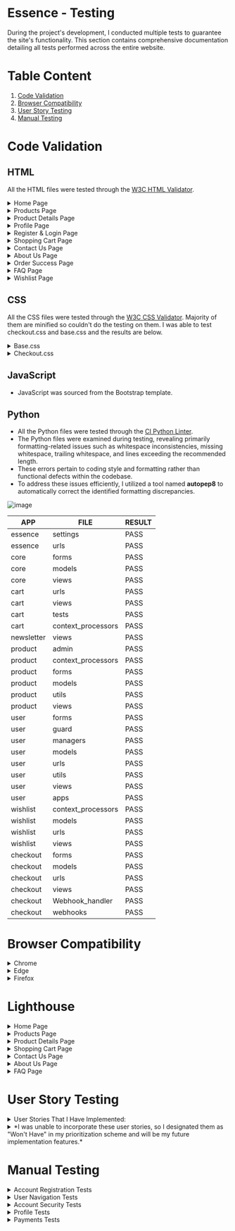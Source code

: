 # Essence - Testing

During the project's development, I conducted multiple tests to guarantee the site's functionality. This section contains comprehensive documentation detailing all tests performed across the entire website.

# Table Content
1. [Code Validation](#code-validation)
2. [Browser Compatibility](#browser-compatibility)
3. [User Story Testing](#user-story-testing)
4. [Manual Testing](#manual-testing)

# Code Validation

## HTML

All the HTML files were tested through the [W3C HTML Validator](https://validator.w3.org/). 

<details>

<summary>Home Page</summary>

![image](https://github.com/Rafz9Abz9/Essence/assets/126483536/7b8a55cd-c801-4943-897e-3624654e6769)

</details>

<details>

<summary>Products Page</summary>

![image](https://github.com/Rafz9Abz9/Essence/assets/126483536/d94cd2b0-95a9-4e87-bcd7-fc72993cea3f)

</details>

<details>

<summary>Product Details Page</summary>

![image](https://github.com/Rafz9Abz9/Essence/assets/126483536/202e4461-24ec-4f89-bf62-eb836ee57e78)

</details>

<details>

<summary>Profile Page</summary>

![image](https://github.com/Rafz9Abz9/Essence/assets/126483536/bdb2e70e-ea05-4021-8471-d1b56f67ab6d)

</details>

<details>

<summary>Register & Login Page</summary>

![image](https://github.com/Rafz9Abz9/Essence/assets/126483536/f0ba7704-985e-4b28-920c-d4de53b41a5b)

</details>

<details>

<summary>Shopping Cart Page</summary>

![image](https://github.com/Rafz9Abz9/Essence/assets/126483536/c7585a8e-636c-459c-b865-74ee8ccbd808)

</details>

<details>

<summary>Contact Us Page</summary>

![image](https://github.com/Rafz9Abz9/Essence/assets/126483536/f640dd5e-069b-4f95-8b78-714b969352e6)

</details>

<details>

<summary>About Us Page</summary>

![image](https://github.com/Rafz9Abz9/Essence/assets/126483536/f8478217-60c0-4d3b-be25-13fa38cc5092)

</details>

<details>

<summary>Order Success Page</summary>

![image](https://github.com/Rafz9Abz9/Essence/assets/126483536/3645dc12-1079-4595-8cef-64d4a7c31fcb)

</details>

<details>

<summary>FAQ Page</summary>

![image](https://github.com/Rafz9Abz9/Essence/assets/126483536/dfca8a31-de8c-42c8-94f3-94993cc60872)

</details>

<details>

<summary>Wishlist Page</summary>

![image](https://github.com/Rafz9Abz9/Essence/assets/126483536/d3aa4883-daca-410b-9ec0-5a6c2aef42e4)

</details>

## CSS

All the CSS files were tested through the [W3C CSS Validator](https://jigsaw.w3.org/css-validator/#validate_by_input). Majority of them are minified so couldn't do the testing on them. I was able to test checkout.css and base.css and the results are below.

<details>

<summary>Base.css</summary>

![image](https://github.com/Rafz9Abz9/Essence/assets/126483536/caa5fbbc-1534-4591-a450-50443abdf088)

</details>

<details>

<summary>Checkout.css</summary>

![image](https://github.com/Rafz9Abz9/Essence/assets/126483536/69f37faa-0bf1-464e-b57a-7ad16baf25c7)

</details>


## JavaScript

- JavaScript was sourced from the Bootstrap template.

## Python

- All the Python files were tested through the [CI Python Linter](https://pep8ci.herokuapp.com/).
- The Python files were examined during testing, revealing primarily formatting-related issues such as whitespace inconsistencies, missing whitespace, trailing whitespace, and lines exceeding the recommended length.
- These errors pertain to coding style and formatting rather than functional defects within the codebase.
- To address these issues efficiently, I utilized a tool named **autopep8** to automatically correct the identified formatting discrepancies.

![image](https://github.com/Rafz9Abz9/Essence/assets/126483536/12e6f3d6-f149-447b-ab6f-ae4b5081b779)

| APP        | FILE                  | RESULT |
|------------|-----------------------|--------|
| essence    | settings              | PASS   |
| essence    | urls                  | PASS   |
| core       | forms                 | PASS   |
| core       | models                | PASS   |
| core       | views                 | PASS   |
| cart       | urls                  | PASS   |
| cart       | views                 | PASS   |
| cart       | tests                 | PASS   |
| cart       | context_processors   | PASS   |
| newsletter | views                 | PASS   |
| product    | admin                 | PASS   |
| product    | context_processors   | PASS   |
| product    | forms                 | PASS   |
| product    | models                | PASS   |
| product    | utils                 | PASS   |
| product    | views                 | PASS   |
| user       | forms                 | PASS   |
| user       | guard                 | PASS   |
| user       | managers              | PASS   |
| user       | models                | PASS   |
| user       | urls                  | PASS   |
| user       | utils                 | PASS   |
| user       | views                 | PASS   |
| user       | apps                  | PASS   |
| wishlist   | context_processors   | PASS   |
| wishlist   | models                | PASS   |
| wishlist   | urls                  | PASS   |
| wishlist   | views                 | PASS   |
| checkout   | forms                 | PASS   |
| checkout   | models                | PASS   |
| checkout   | urls                  | PASS   |
| checkout   | views                 | PASS   |
| checkout   | Webhook_handler      | PASS   |
| checkout   | webhooks              | PASS   |



# Browser Compatibility

<details>

<summary>Chrome</summary>

![image](https://github.com/Rafz9Abz9/Essence/assets/126483536/05e023f3-0c7e-4862-a502-be1a4652631a)

</details>

<details>

<summary>Edge</summary>

![image](https://github.com/Rafz9Abz9/Essence/assets/126483536/93215dbe-d1d4-4f8e-8ce8-bfc8ef9e24b6)

</details>

<details>

<summary>Firefox</summary>

![image](https://github.com/Rafz9Abz9/Essence/assets/126483536/5bbffd7c-e5f8-4846-8f42-a4610ff334b7)

</details>

# Lighthouse

<details>

<summary>Home Page</summary>

![image](https://github.com/Rafz9Abz9/Essence/assets/126483536/9c61fa1a-74db-470c-86b4-88378c9a6eae)

</details>

<details>

<summary>Products Page</summary>

![image](https://github.com/Rafz9Abz9/Essence/assets/126483536/0c10e92f-7f56-4623-b8b3-43c02b96bfb3)

</details>

<details>

<summary>Product Details Page</summary>

![image](https://github.com/Rafz9Abz9/Essence/assets/126483536/b6617a8b-8006-4c84-b551-dfd13e7928e2)

</details>

<details>

<summary>Shopping Cart Page</summary>

![image](https://github.com/Rafz9Abz9/Essence/assets/126483536/02cfd41b-f51d-4aed-8226-43caea108b68)

</details>

<details>

<summary>Contact Us Page</summary>

![image](https://github.com/Rafz9Abz9/Essence/assets/126483536/149d1754-7c91-484f-9426-fa62e31aa018)

</details>

<details>

<summary>About Us Page</summary>

![image](https://github.com/Rafz9Abz9/Essence/assets/126483536/8d7eb697-c026-45e2-b916-c658bf6a80d2)

</details>

<details>

<summary>FAQ Page</summary>

![image](https://github.com/Rafz9Abz9/Essence/assets/126483536/47768aec-a22c-4ed7-a6ed-2d4e0d21c211)

</details>

# User Story Testing

<details>

<summary>User Stories That I Have Implemented:</summary>

- As a site user I can easily navigate and explore the home page which includes clear navigation links to different sections and visually appealing design elements so that it can enhance my overall experience and guide me to relevant areas of the website efficiently.

![image](https://github.com/Rafz9Abz9/Essence/assets/126483536/bcccc0cb-c62f-4fb4-be59-260606f9ba9a)

- As a site user I can select a category of certain products so that I can find products that I'm interested in easily.

![image](https://github.com/Rafz9Abz9/Essence/assets/126483536/4750cc49-af34-4ba6-a1b9-9d19fbe064cf)

- As a site user I want to easily register for an account so that I can have a personal profile. This will allow me to conveniently add products to my shopping bag and place orders with simplicity.

![image](https://github.com/Rafz9Abz9/Essence/assets/126483536/0e33113a-0939-4749-a1a8-0062f6ec1af2)

- As a site user I can log in or log out of my account so that I can have the ability to access my account when needed or log out for security purposes.

![image](https://github.com/Rafz9Abz9/Essence/assets/126483536/157f1d42-8d0b-44bb-9144-e03410493f44)

![image](https://github.com/Rafz9Abz9/Essence/assets/126483536/5e74956e-9da6-4932-afc0-d03b44248ad6)

- As a site user I can browse the products page so that I can easily explore the diverse range of items available on the website

![image](https://github.com/Rafz9Abz9/Essence/assets/126483536/b23666f3-5275-413a-973c-81666d36dfaa)

- As a site user I can view the product details page so that I can gather detailed information about a specific item.

![image](https://github.com/Rafz9Abz9/Essence/assets/126483536/60ea6531-f3bf-476e-b85c-64f4d2d1de18)

- As a site user I can modify the quantity of items so that I can have a flexible and personalized shopping experience.

![image](https://github.com/Rafz9Abz9/Essence/assets/126483536/ec11895c-388d-4e8d-9f84-4612ed67bf81)

- As a site user I can view images of various products so that I can have a visual of what I want to purchase.

![image](https://github.com/Rafz9Abz9/Essence/assets/126483536/58ba6614-6863-49e4-9559-ca72b16c8c21)

- As a site user I can access a button that adds my products into my shopping cart so that I can view them in the cart which will make my purchasing process faster and efficient.

![image](https://github.com/Rafz9Abz9/Essence/assets/126483536/53a29ef7-7a91-4f36-bc31-b1136f2a10a7)

- As a site user I can use the "Sort By" filter so that I can conveniently organize products based on different criteria.

![image](https://github.com/Rafz9Abz9/Essence/assets/126483536/79bf1da4-5a4e-4bba-9112-712186acaa68)

- As a registered user I can add products to my wish list so that I can save and track items I am interested in purchasing in the future.

![image](https://github.com/Rafz9Abz9/Essence/assets/126483536/8cc4dbe3-2e61-4c5f-bd8e-03549e41fa05)

![image](https://github.com/Rafz9Abz9/Essence/assets/126483536/5fd553a0-0866-44bb-a26d-a4b69766ca4e)

- As a site user I can fill out a contact form so that I can easily get in touch with the store regarding my inquiry.

![image](https://github.com/Rafz9Abz9/Essence/assets/126483536/19d4c2e1-6179-4d2a-996a-164107da8e9f)

- As a registered user I can access my address book so that I can add anew address to my account for shipping purposes.

![image](https://github.com/Rafz9Abz9/Essence/assets/126483536/ee794408-02fb-442e-981b-3f9705586f90)

- As a registered user I can leave a review so that I can share my experience and insights with others.

![image](https://github.com/Rafz9Abz9/Essence/assets/126483536/528f9604-1da9-4a3c-985f-972ce93fe85d)

![image](https://github.com/Rafz9Abz9/Essence/assets/126483536/29329d67-7a47-48be-91ac-c952d438e095)

- As a registered user I can select 'forgot password' so that I can recover access to my account in case I forget my password.

![image](https://github.com/Rafz9Abz9/Essence/assets/126483536/541c9c13-9640-40c3-9db7-0f5939a54f64)

- As a registered user I can access the "My Product Reviews" page so that I can conveniently manage and view the reviews I have submitted for various products on the website.

![image](https://github.com/Rafz9Abz9/Essence/assets/126483536/b9efb95c-b903-492e-b3b0-1d12e8a5b60f)

- As a registered user I can subscribe to the newsletter so that I can stay informed and engaged with the offerings of the site.

![image](https://github.com/Rafz9Abz9/Essence/assets/126483536/02d1c7d8-2458-4a76-a8cf-829277e0aecb)

- As a registered user I can access my account's page so that I can edit my contact information, delivery address, and opt-in or opt-out of newsletter subscription easily.

![image](https://github.com/Rafz9Abz9/Essence/assets/126483536/baaac5f8-5b99-4147-96d1-0e0fde2d0018)

- As an unregistered user I want a straightforward and guest-friendly checkout process from the shopping cart. so that I can purchase the products without having to create an account.

![image](https://github.com/Rafz9Abz9/Essence/assets/126483536/caa517d2-6b77-486c-ad2c-2a4c67d97772)

![image](https://github.com/Rafz9Abz9/Essence/assets/126483536/ae16fbbb-d8ab-4400-a466-985c15617fb6)

- As a site user I can access my shopping cart so that I can view all the products I added for faster checkout process.

![image](https://github.com/Rafz9Abz9/Essence/assets/126483536/19bc87af-e4d3-4dda-b3cf-e30e94b093a6)

- As a registered user I can access the "My Orders" page so that I can review and track the status of my previous purchases.

![image](https://github.com/Rafz9Abz9/Essence/assets/126483536/d9573f74-8446-474f-8fdd-c34064ea4745)

- As a registered user I can seamlessly complete the checkout process so that I can efficiently purchase the items in my shopping cart.

![image](https://github.com/Rafz9Abz9/Essence/assets/126483536/8e9efe40-855a-4936-81a1-ec843dfd850c)

- As a site user I can enter my delivery details so that I can complete my purchase and have the purchased delivered to the correct address.

![image](https://github.com/Rafz9Abz9/Essence/assets/126483536/6044e368-ef3a-4731-9dc1-7cf870781713)

- As a site user I can view my order summary details so that I can review an overview of my current purchase before finalizing the transaction.

![image](https://github.com/Rafz9Abz9/Essence/assets/126483536/8dfa6b57-74cb-4e56-9cb0-ad7b32c3eaae)

- As an admin I can manage some productivities for the website so that I can change prices, descriptions, images, and other criteria.

![image](https://github.com/Rafz9Abz9/Essence/assets/126483536/c9e0ea0b-7cbe-4413-a61e-456a0ad10fdd)

</details>

<details>

<summary>*I was unable to incorporate these user stories, so I designated them as "Won't Have" in my prioritization scheme and will be my future implementation features.*</summary>

| USER STORY                                                                     | RESULTS |
|--------------------------------------------------------------------------------|---------|
| As a site user I can have a live chat option so that I can get quick assistance while shopping | N/A |
| As a registered user I can leave a review exclusively for products I've purchased so that my feedback is authentic and based on personal experience | N/A |
| As a registered user I can have an order tracking system so that I can easily monitor the status and location of my purchases | N/A |
| As a site user I can have an option to apply discounts during checkout so that I can enjoy cost savings on my purchases | N/A |

</details>

# Manual Testing

<details>

<summary>Account Registration Tests</summary>

| Test                               | Result |
|------------------------------------|--------|
| User can create an account        | Pass   |
| Verified User can log into account| Pass   |
| User can log out of account       | Pass   |
| User is notified of logging in to account | Pass |
| User is notified of logging out of account| Pass |
| User receives email verification email| Fail   |

</details>

<details>

<summary>User Navigation Tests</summary>

| Test                                                   | Result |
|--------------------------------------------------------|--------|
| User can navigate to product                          | Pass   |
| User can access product details                       | Pass   |
| User can add a product to cart                        | Pass   |
| User can navigate back to products                    | Pass   |
| User can add additional products to cart              | Pass   |
| User can add multiple quantities of a product         | Pass   |
| User can navigate to cart                             | Pass   |
| Logged in User can navigate to the profile section of accounts | Pass |
| User can access their saved address information      | Pass   |
| User can access past orders                           | Pass   |
| User can access the contact page and form             | Pass   |
| All links on footer open to correct pages             | Pass   |
| All links on Heading Navigation open to correct option| Pass   |


</details>

<details>

<summary>Account Security Tests</summary>

| Test                                               | Result |
|----------------------------------------------------|--------|
| Unregistered user cannot access profile page      | Pass   |
| Registered user can access profile page           | Pass   |
| All users can access the contact form page       | Pass   |
| Unregistered user cannot leave a review on products | Pass |
| Registered user can leave a review on products   | Pass   |
| Unregistered user cannot add products to wishlist | Pass   |
| Registered user can add products to wishlist     | Pass   |

</details>

<details>

<summary>Profile Tests</summary>

| Test                                                   | Result |
|--------------------------------------------------------|--------|
| Unregistered user cannot access profile page           | Pass   |
| Registered user can access profile page                | Pass   |
| Registered user can see their details on the accounts information page | Pass |
| Registered user can update their first name            | Pass   |
| Registered user can update their last name             | Pass   |
| Registered user can update their email                 | Pass   |
| Registered user can navigate to their shipping information | Pass   |
| Registered user can update street address              | Pass   |
| Registered user can update city                        | Pass   |
| Registered user can update state/province              | Pass   |
| Registered user can update postcode                    | Pass   |
| Registered user can update country                     | Pass   |
| Registered user can subscribe to newsletter            | Pass   |
| Registered user can unsubscribe newsletter            | Pass   |

</details>

<details>

<summary>Payments Tests</summary>

| Test                                                  | Result |
|-------------------------------------------------------|--------|
| Unregistered User can successfully make a payment & order | Pass   |
| Registered User can successfully make a payment & order   | Pass   |
| All users receive an email confirmation of order          | Pass   |
| If payment is successful user will be redirected to order success page | Pass   |
| If order fails due to incorrect information being submitted order will not be submitted | Pass   |
| If there is an error when processing the order the site returns a 500 error without processing order | Pass   |

</details>


